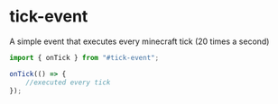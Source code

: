 # tick-event

A simple event that executes every minecraft tick (20 times a second)

```js
import { onTick } from "#tick-event";

onTick(() => {
    //executed every tick
});
```
